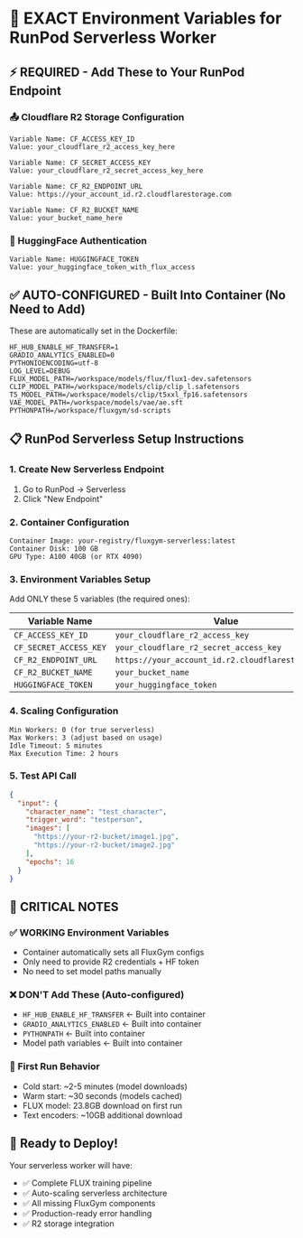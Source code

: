 # 🔑 EXACT Environment Variables for RunPod Serverless Worker

## ⚡ REQUIRED - Add These to Your RunPod Endpoint

### 📤 Cloudflare R2 Storage Configuration
```
Variable Name: CF_ACCESS_KEY_ID
Value: your_cloudflare_r2_access_key_here

Variable Name: CF_SECRET_ACCESS_KEY  
Value: your_cloudflare_r2_secret_access_key_here

Variable Name: CF_R2_ENDPOINT_URL
Value: https://your_account_id.r2.cloudflarestorage.com

Variable Name: CF_R2_BUCKET_NAME
Value: your_bucket_name_here
```

### 🤗 HuggingFace Authentication
```
Variable Name: HUGGINGFACE_TOKEN
Value: your_huggingface_token_with_flux_access
```

## ✅ AUTO-CONFIGURED - Built Into Container (No Need to Add)

These are automatically set in the Dockerfile:
```
HF_HUB_ENABLE_HF_TRANSFER=1
GRADIO_ANALYTICS_ENABLED=0
PYTHONIOENCODING=utf-8
LOG_LEVEL=DEBUG
FLUX_MODEL_PATH=/workspace/models/flux/flux1-dev.safetensors
CLIP_MODEL_PATH=/workspace/models/clip/clip_l.safetensors
T5_MODEL_PATH=/workspace/models/clip/t5xxl_fp16.safetensors
VAE_MODEL_PATH=/workspace/models/vae/ae.sft
PYTHONPATH=/workspace/fluxgym/sd-scripts
```

## 📋 RunPod Serverless Setup Instructions

### 1. Create New Serverless Endpoint
1. Go to RunPod → Serverless
2. Click "New Endpoint"

### 2. Container Configuration  
```
Container Image: your-registry/fluxgym-serverless:latest
Container Disk: 100 GB
GPU Type: A100 40GB (or RTX 4090)
```

### 3. Environment Variables Setup
Add ONLY these 5 variables (the required ones):

| Variable Name | Value |
|---------------|-------|
| `CF_ACCESS_KEY_ID` | `your_cloudflare_r2_access_key` |
| `CF_SECRET_ACCESS_KEY` | `your_cloudflare_r2_secret_access_key` |
| `CF_R2_ENDPOINT_URL` | `https://your_account_id.r2.cloudflarestorage.com` |
| `CF_R2_BUCKET_NAME` | `your_bucket_name` |
| `HUGGINGFACE_TOKEN` | `your_huggingface_token` |

### 4. Scaling Configuration
```
Min Workers: 0 (for true serverless)
Max Workers: 3 (adjust based on usage)
Idle Timeout: 5 minutes
Max Execution Time: 2 hours
```

### 5. Test API Call
```json
{
  "input": {
    "character_name": "test_character",
    "trigger_word": "testperson",
    "images": [
      "https://your-r2-bucket/image1.jpg",
      "https://your-r2-bucket/image2.jpg"
    ],
    "epochs": 16
  }
}
```

## 🎯 CRITICAL NOTES

### ✅ WORKING Environment Variables
- Container automatically sets all FluxGym configs
- Only need to provide R2 credentials + HF token
- No need to set model paths manually

### ❌ DON'T Add These (Auto-configured)
- `HF_HUB_ENABLE_HF_TRANSFER` ← Built into container
- `GRADIO_ANALYTICS_ENABLED` ← Built into container  
- `PYTHONPATH` ← Built into container
- Model path variables ← Built into container

### 🔧 First Run Behavior
- Cold start: ~2-5 minutes (model downloads)
- Warm start: ~30 seconds (models cached)
- FLUX model: 23.8GB download on first run
- Text encoders: ~10GB additional download

## 🚀 Ready to Deploy!

Your serverless worker will have:
- ✅ Complete FLUX training pipeline
- ✅ Auto-scaling serverless architecture
- ✅ All missing FluxGym components
- ✅ Production-ready error handling
- ✅ R2 storage integration
